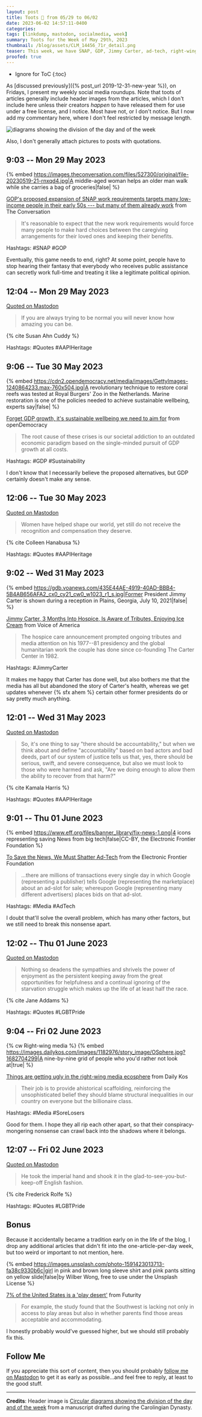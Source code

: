 ```yaml
---
layout: post
title: Toots 🐘 from 05/29 to 06/02
date: 2023-06-02 14:57:11-0400
categories:
tags: [linkdump, mastodon, socialmedia, week]
summary: Toots for the Week of May 29th, 2023
thumbnail: /blog/assets/CLM_14456_71r_detail.png
teaser: This week, we have SNAP, GDP, Jimmy Carter, ad-tech, right-wing media, play deserts, AAPI Heritage, and LGBT Pride.
proofed: true
---
```


* Ignore for ToC
{:toc}

As [discussed previously]({% post_url 2019-12-31-new-year %}), on Fridays, I present my weekly social media roundups.  Note that toots of articles generally include header images from the articles, which I don't include here unless their creators *happen* to have released them for use under a free license, and I notice.  Most have not, or I don't notice.  But I now add my commentary here, where I don't feel restricted by message length.

![diagrams showing the division of the day and of the week](/blog/assets/CLM_14456_71r_detail.png "I hate Venn diagram memes, especially when they don't make any sense")

Also, I don't generally attach pictures to posts with quotations.

## 9:03 -- Mon 29 May 2023

{% embed https://images.theconversation.com/files/527300/original/file-20230519-21-rnxqd4.jpg|A middle-aged woman helps an older man walk while she carries a bag of groceries|false| %}

[<i class="fab fa-mastodon"></i>](https://mastodon.social/@jcolag/110452105550115854) [GOP's proposed expansion of SNAP work requirements targets many low-income people in their early 50s --- but many of them already work](https://theconversation.com/gops-proposed-expansion-of-snap-work-requirements-targets-many-low-income-people-in-their-early-50s-but-many-of-them-already-work-205960) from The Conversation

 > It's reasonable to expect that the new work requirements would force many people to make hard choices between the caregiving arrangements for their loved ones and keeping their benefits.

Hashtags:  #SNAP #GOP

Eventually, this game needs to end, right?  At some point, people have to stop hearing their fantasy that everybody who receives public assistance can secretly work full-time and treating it like a legitimate political opinion.

## 12:04 -- Mon 29 May 2023

[<i class="fab fa-mastodon"></i> Quoted on Mastodon](https://mastodon.social/@jcolag/110452817489566760)

 > If you are always trying to be normal you will never know how amazing you can be.

{% cite Susan Ahn Cuddy %}

Hashtags:  #Quotes #AAPIHeritage

## 9:06 -- Tue 30 May 2023

{% embed https://cdn2.opendemocracy.net/media/images/GettyImages-1240864233.max-760x504.jpg|A revolutionary technique to restore coral reefs was tested at Royal Burgers' Zoo in the Netherlands. Marine restoration is one of the policies needed to achieve sustainable wellbeing, experts say|false| %}

[<i class="fab fa-mastodon"></i>](https://mastodon.social/@jcolag/110457779659792201) [Forget GDP growth, it's sustainable wellbeing we need to aim for](https://www.opendemocracy.net/en/oureconomy/beyond-growth-eu-economy-gdp-sustainable-wellbeing/) from openDemocracy

 > The root cause of these crises is our societal addiction to an outdated economic paradigm based on the single-minded pursuit of GDP growth at all costs.

Hashtags:  #GDP #Sustainability

I don't know that I necessarily believe the proposed alternatives, but GDP certainly doesn't make any sense.

## 12:06 -- Tue 30 May 2023

[<i class="fab fa-mastodon"></i> Quoted on Mastodon](https://mastodon.social/@jcolag/110458487457430067)

 > Women have helped shape our world, yet still do not receive the recognition and compensation they deserve.

{% cite Colleen Hanabusa %}

Hashtags:  #Quotes #AAPIHeritage

## 9:02 -- Wed 31 May 2023

{% embed https://gdb.voanews.com/435E44AE-4919-40AD-BBB4-5B4AB656AFA2_cx0_cy21_cw0_w1023_r1_s.jpg|Former President Jimmy Carter is shown during a reception in Plains, Georgia, July 10, 2021|false| %}

[<i class="fab fa-mastodon"></i>](https://mastodon.social/@jcolag/110463426241100056) [Jimmy Carter, 3 Months Into Hospice, Is Aware of Tributes, Enjoying Ice Cream](https://www.voanews.com/a/jimmy-carter-3-months-into-hospice-is-aware-of-tributes-enjoying-ice-cream-/7106076.html) from Voice of America

 > The hospice care announcement prompted ongoing tributes and media attention on his 1977--81 presidency and the global humanitarian work the couple has done since co-founding The Carter Center in 1982.

Hashtags:  #JimmyCarter

It makes me happy that Carter has done well, but also bothers me that the media has all but abandoned the story of Carter's health, whereas we get updates whenever {% sfx ahem %} certain other former presidents do or say pretty much anything.

## 12:01 -- Wed 31 May 2023

[<i class="fab fa-mastodon"></i> Quoted on Mastodon](https://mastodon.social/@jcolag/110464130165172237)

 > So, it's one thing to say "there should be accountability," but when we think about and define "accountability" based on bad actors and bad deeds, part of our system of justice tells us that, yes, there should be serious, swift, and severe consequence, but also we must look to those who were harmed and ask, "Are we doing enough to allow them the ability to recover from that harm?"

{% cite Kamala Harris %}

Hashtags:  #Quotes #AAPIHeritage

## 9:01 -- Thu 01 June 2023

{% embed https://www.eff.org/files/banner_library/fix-news-1.png|4 icons representing saving News from big tech|false|CC-BY, the Electronic Frontier Foundation %}

[<i class="fab fa-mastodon"></i>](https://mastodon.social/@jcolag/110469084784947405) [To Save the News, We Must Shatter Ad-Tech](https://www.eff.org/deeplinks/2023/05/save-news-we-must-shatter-ad-tech) from the Electronic Frontier Foundation

 > ...there are millions of transactions every single day in which Google (representing a publisher) tells Google (representing the marketplace) about an ad-slot for sale; whereupon Google (representing many different advertisers) places bids on that ad-slot.

Hashtags:  #Media #AdTech

I doubt that'll solve the overall problem, which has many other factors, but we still need to break this nonsense apart.

## 12:02 -- Thu 01 June 2023

[<i class="fab fa-mastodon"></i> Quoted on Mastodon](https://mastodon.social/@jcolag/110469796669035334)

 > Nothing so deadens the sympathies and shrivels the power of enjoyment as the persistent keeping away from the great opportunities for helpfulness and a continual ignoring of the starvation struggle which makes up the life of at least half the race.

{% cite Jane Addams %}

Hashtags:  #Quotes #LGBTPride

## 9:04 -- Fri 02 June 2023

{% cw Right-wing media %}
{% embed https://images.dailykos.com/images/1182976/story_image/OSphere.jpg?1682704299|A nine-by-nine grid of people who you'd rather not look at|true| %}

[<i class="fab fa-mastodon"></i>](https://mastodon.social/@jcolag/110474759125923630) [Things are getting ugly in the right-wing media ecosphere](https://www.dailykos.com/stories/2023/5/25/2171221/-Inside-the-conservative-media-s-swampy-ecosphere) from Daily Kos

 > Their job is to provide ahistorical scaffolding, reinforcing the unsophisticated belief they should blame structural inequalities in our country on everyone but the billionaire class.

Hashtags:  #Media #SoreLosers

Good for them.  I hope they all rip each other apart, so that their conspiracy-mongering nonsense can crawl back into the shadows where it belongs.

## 12:07 -- Fri 02 June 2023

[<i class="fab fa-mastodon"></i> Quoted on Mastodon](https://mastodon.social/@jcolag/110475478398190230)

 > He took the imperial hand and shook it in the glad-to-see-you-but-keep-off English fashion.

{% cite Frederick Rolfe %}

Hashtags:  #Quotes #LGBTPride

## Bonus

Because it accidentally became a tradition early on in the life of the blog, I drop any additional articles that didn't fit into the one-article-per-day week, but too weird or important to not mention, here.

{% embed https://images.unsplash.com/photo-1591423013713-fa38c9330b6c|girl in pink and brown long sleeve shirt and pink pants sitting on yellow slide|false|by Wilber Wong, free to use under the Unsplash License %}

<i class="fas fa-square"></i> [7% of the United States is a 'play desert'](https://www.futurity.org/play-deserts-united-states-2922742-2/) from Futurity

 > For example, the study found that the Southwest is lacking not only in access to play areas but also in whether parents find those areas acceptable and accommodating.

I honestly probably would've guessed higher, but we should still probably fix this.

## Follow Me

If you appreciate this sort of content, then you should probably [follow me <i class="fab fa-mastodon"></i> on Mastodon](https://mastodon.social/@jcolag/) to get it as early as possible...and feel free to reply, at least to the good stuff.

* * *

**Credits**:  Header image is [Circular diagrams showing the division of the day and of the week](https://commons.wikimedia.org/wiki/File:CLM_14456_71r_detail.jpg) from a manuscript drafted during the Carolingian Dynasty.
